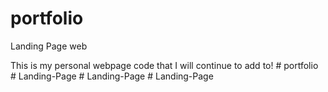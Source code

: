 # portfolio
Landing Page web 

This is my personal webpage code that I will continue to add to!
#   p o r t f o l i o  
 #   L a n d i n g - P a g e  
 #   L a n d i n g - P a g e  
 #   L a n d i n g - P a g e  
 